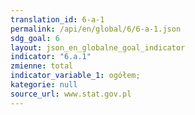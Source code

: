 ```yaml
---
translation_id: 6-a-1
permalink: /api/en/global/6/6-a-1.json
sdg_goal: 6
layout: json_en_globalne_goal_indicator
indicator: "6.a.1"
zmienne: total
indicator_variable_1: ogółem;
kategorie: null
source_url: www.stat.gov.pl
---
```

